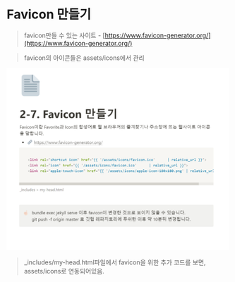 # Favicon 만들기

> favicon만들 수 있는 사이트 - [https://www.favicon-generator.org/](https://www.favicon-generator.org/)


> favicon의 아이콘들은 assets/icons에서 관리

![favicon](/Image/github_blog/6.PNG)

> _includes/my-head.html파일에서 favicon을 위한 추가 코드를 보면, assets/icons로 연동되어있음.